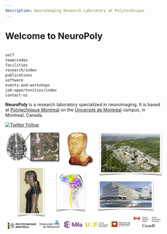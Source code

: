 ```yaml
---
description: NeuroImaging Research Laboratory at Polytechnique
---
```


# Welcome to NeuroPoly

```{toctree}

self
team/index
facilities
research/index
publications
software
events-and-workshops
job-opportunities/index
contact-us
```

**NeuroPoly** is a research laboratory specialized in neuroimaging. It is based at [Polytechnique Montreal](http://www.polymtl.ca/) on the [Université de Montréal](http://www.umontreal.ca/) campus, in Montreal, Canada.

[![Twitter Follow](https://img.shields.io/twitter/follow/polyneuro.svg?style=social)](https://twitter.com/polyneuro)

![](.gitbook/assets/fig_home.png)

